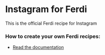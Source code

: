 # Instagram for Ferdi
This is the official Ferdi recipe for Instagram

### How to create your own Ferdi recipes:
* [Read the documentation](https://github.com/getferdi/recipes/blob/master/docs/integration.md)